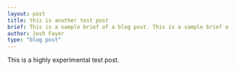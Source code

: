 ```yaml
---
layout: post
title: this is another test post
brief: This is a sample brief of a blog post. This is a sample brief of a blog post This is a sample brief of a blog postThis is a sample brief of a blog postThis is a sample brief of a blog postThis is a sample brief of a blog post.
author: Josh Fayer
type: "blog post"
---
```

This is a highly experimental test post.

